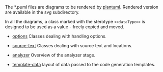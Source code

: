 The \*.puml files are diagrams to be rendered by
[plantuml](http://plantuml.com/index). Rendered version are available in the
svg subdirectory.

In all the diagrams, a class marked with the sterotype `<<dataType>>` is designed
to be used as a value - freely copied and moved.

- [options](options.md)
  Classes dealing with handling options.

- [source-text](source-text.md)
  Classes dealing with source text and locations.

- [analyzer](analyzer.md)
  Overview of the analyzer stage.

- [template-data](template_data.md)
  layout of data passed to the code generation templates.
